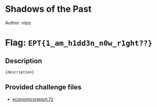 # Shadows of the Past
Author: viipz

# Flag: `EPT{1_am_h1dd3n_n0w_r1ght??}`
## Description
```
{description}
```

## Provided challenge files
* [economicsreport.7z](economicsreport.7z)
